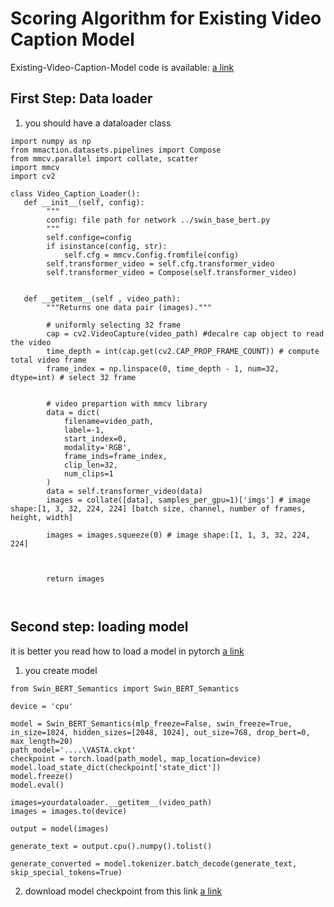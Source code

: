 # Scoring Algorithm for Existing Video Caption Model



Existing-Video-Caption-Model code is available: [a link](https://github.com/ECCV7129/ECCV2022_submission_7129)

## First Step: Data loader
1. you should have a dataloader class 
```
import numpy as np
from mmaction.datasets.pipelines import Compose
from mmcv.parallel import collate, scatter
import mmcv
import cv2

class Video_Caption_Loader():
   def __init__(self, config):
        """
        config: file path for network ../swin_base_bert.py
        """
        self.confige=config
        if isinstance(config, str):
            self.cfg = mmcv.Config.fromfile(config)
        self.transformer_video = self.cfg.transformer_video
        self.transformer_video = Compose(self.transformer_video)
       
       
   def __getitem__(self , video_path):
        """Returns one data pair (images)."""
        
        # uniformly selecting 32 frame
        cap = cv2.VideoCapture(video_path) #decalre cap object to read the video
        time_depth = int(cap.get(cv2.CAP_PROP_FRAME_COUNT)) # compute total video frame
        frame_index = np.linspace(0, time_depth - 1, num=32, dtype=int) # select 32 frame


        # video prepartion with mmcv library
        data = dict(
            filename=video_path,
            label=-1,
            start_index=0,
            modality='RGB',
            frame_inds=frame_index,
            clip_len=32,
            num_clips=1
        )
        data = self.transformer_video(data)
        images = collate([data], samples_per_gpu=1)['imgs'] # image shape:[1, 3, 32, 224, 224] [batch size, channel, number of frames, height, width]
        
        images = images.squeeze(0) # image shape:[1, 1, 3, 32, 224, 224]

       

        return images

   
```

## Second step: loading model
it is better you read how to load a model in pytorch [a link](https://forums.pytorchlightning.ai/t/how-to-load-and-use-model-checkpoint-ckpt/677)

1. you create model   
``` 
from Swin_BERT_Semantics import Swin_BERT_Semantics

device = 'cpu'

model = Swin_BERT_Semantics(mlp_freeze=False, swin_freeze=True, in_size=1024, hidden_sizes=[2048, 1024], out_size=768, drop_bert=0, max_length=20)
path_model='....\VASTA.ckpt'
checkpoint = torch.load(path_model, map_location=device)
model.load_state_dict(checkpoint['state_dict'])
model.freeze()
model.eval()

images=yourdataloader.__getitem__(video_path)
images = images.to(device)

output = model(images)

generate_text = output.cpu().numpy().tolist()

generate_converted = model.tokenizer.batch_decode(generate_text, skip_special_tokens=True)

```

2. download model checkpoint from this link [a link](https://drive.google.com/drive/folders/16NurvuFhPTRJb_lo7iddOD67A47u7dgQ)

